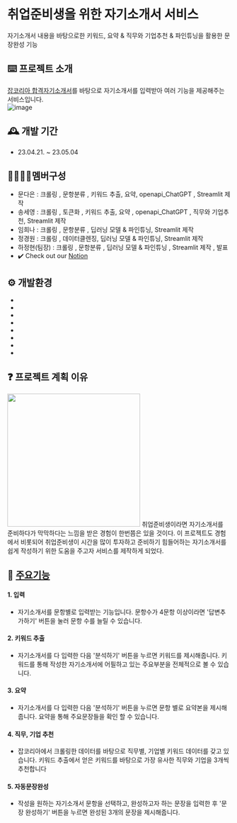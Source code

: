 # 취업준비생을 위한 자기소개서 서비스
자기소개서 내용을 바탕으로한 키워드, 요약 & 직무와 기업추천 & 파인튜닝을 활용한 문장완성 기능

## ⌨️ 프로젝트 소개
[잡코리아 합격자기소개서](https://www.jobkorea.co.kr/starter/passassay/)를 바탕으로 자기소개서를 입력받아 여러 기능을 제공해주는 서비스입니다.    
![image](https://user-images.githubusercontent.com/84755366/236085155-06a54018-a025-4441-ae7b-466f232d6394.png)

## 🕰️ 개발 기간 
- 23.04.21. ~ 23.05.04 

## 👩‍💻👨‍💻멤버구성 
- 문다은 : 크롤링 , 문항분류 , 키워드 추출, 요약, openapi_ChatGPT , Streamlit 제작
- 송세영 : 크롤링 , 토큰화 , 키워드 추출, 요약 , openapi_ChatGPT , 직무와 기업추천, Streamlit 제작
- 임희나 : 크롤링 , 문항분류 , 딥러닝 모델 & 파인튜닝, Streamlit 제작
- 정경원 : 크롤링 , 데이터클렌징,  딥러닝 모델 & 파인튜닝, Streamlit 제작
- 하정현(팀장) : 크롤링 , 문항분류 , 딥러닝 모델 & 파인튜닝 , Streamlit 제작 , 발표       
- ✔️ Check out our [Notion](https://www.notion.so/Semi-Project-Team-2-f7fe7122726345caae4a057fefa25620)

## ⚙️ 개발환경
- 
-
-
-
-
-
-
-
## ❓ 프로젝트 계획 이유

<img src ="https://user-images.githubusercontent.com/84755366/236082873-b3249c91-1b20-40d9-97bc-314dac009048.png" width="300" height="300"/>
취업준비생이라면 자기소개서를 준비하다가 막막하다는 느낌을 받은 경험이 한번쯤은 있을 것이다. 이 프로젝트도 경험에서 비롯되어 취업준비생이 시간을 많이 투자하고 준비하기 힘들어하는 자기소개서를 쉽게 작성하기 위한 도움을 주고자 서비스를 제작하게 되었다.   <br>     

## 📌 [주요기능](http://15.168.68.33:8501/)

#### 1. 입력
- 자기소개서를 문항별로 입력받는 기능입니다. 문항수가 4문항 이상이라면 '답변추가하기' 버튼을 눌러 문항 수를 늘릴 수 있습니다. 
#### 2. 키워드 추출
- 자기소개서를 다 입력한 다음 '분석하기' 버튼을 누르면 키워드를 제시해줍니다. 키워드를 통해 작성한 자기소개서에 어필하고 있는 주요부분을 전체적으로 볼 수 있습니다. 
#### 3. 요약
- 자기소개서를 다 입력한 다음 '분석하기' 버튼을 누르면 문항 별로 요약본을 제시해줍니다. 요약을 통해 주요문장들을 확인 할 수 있습니다. 
#### 4. 직무, 기업 추천
- 잡코리아에서 크롤링한 데이터를 바탕으로 직무별, 기업별 키워드 데이터를 갖고 있습니다. 키워드 추출에서 얻은 키워드를 바탕으로 가장 유사한 직무와 기업을 3개씩 추천합니다 
#### 5. 자동문장완성
- 작성을 원하는 자기소개서 문항을 선택하고, 완성하고자 하는 문장을 입력한 후 '문장 완성하기' 버튼을 누르면 완성된 3개의 문장을 제시해줍니다. 


